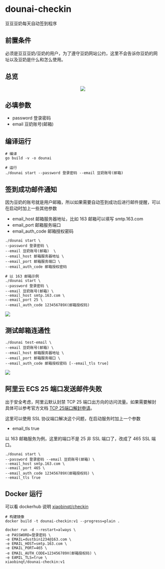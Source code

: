 # dounai-checkin

豆豆豆奶每天自动签到程序

## 前置条件

必须是豆豆豆奶/豆奶的用户，为了遵守豆奶网站公约，这里不会告诉你豆奶的网址以及豆奶是什么和怎么使用。

## 总览

<div align="center"><img src="https://cdn.xiaobinqt.cn/xiaobinqt.io/20230419/be92e64b88c4411a863954c1c7c8fae1.png?imageView2/0/q/75|watermark/2/text/eGlhb2JpbnF0/font/dmlqYXlh/fontsize/1000/fill/IzVDNUI1Qg==/dissolve/52/gravity/SouthEast/dx/15/dy/15" width=  /></div>

## 必填参数

+ password 登录密码
+ email 豆奶账号(邮箱)

## 编译运行

```shell
# 编译
go build -v -o dounai 

# 运行
./dounai start --password 登录密码 --email 豆奶账号(邮箱)
```

## 签到成功邮件通知

因为豆奶的账号就是用户邮箱，所以如果需要自动签到成功后进行邮件提醒，可以在启动时加上一些其他参数

+ email_host 邮箱服务器地址，比如 163 邮箱可以填写 smtp.163.com
+ email_port 邮箱服务端口
+ email_auth_code 邮箱授权密码

```shell
./dounai start \
--password 登录密码 \
--email 豆奶账号(邮箱)  \
--email_host 邮箱服务器地址 \
--email_port 邮箱服务端口 \
--email_auth_code 邮箱授权密码

# 以 163 邮箱示例
./dounai start \
--password 登录密码 \
--email 豆奶账号(邮箱) \
--email_host smtp.163.com \
--email_port 25 \
--email_auth_code 123456789X(邮箱授权码)
```

![](https://cdn.xiaobinqt.cn/xiaobinqt.io/20230419/8720861bdf004cd091e6e1a6e8291ff0.png?imageView2/0/q/75|watermark/2/text/eGlhb2JpbnF0/font/dmlqYXlh/fontsize/1000/fill/IzVDNUI1Qg==/dissolve/52/gravity/SouthEast/dx/15/dy/15)

## 测试邮箱连通性

```shell
./dounai test-email \
--email 豆奶账号(邮箱) \
--email_host 邮箱服务器地址 \
--email_port 邮箱服务端口 \
--email_auth_code 邮箱授权密码 [--email_tls true]
```

![](https://cdn.xiaobinqt.cn/xiaobinqt.io/20230419/081fd5d62c654133809cdb15e97ae7fc.png?imageView2/0/q/75|watermark/2/text/eGlhb2JpbnF0/font/dmlqYXlh/fontsize/1000/fill/IzVDNUI1Qg==/dissolve/52/gravity/SouthEast/dx/15/dy/15)

## 阿里云 ECS 25 端口发送邮件失败

出于安全考虑，阿里云默认封禁 TCP 25 端口出方向的访问流量。如果需要解封具体可以参考官方文档 [TCP 25端口解封申请](https://help.aliyun.com/document_detail/56130.html)。

这里可以使用 SSL 协议端口解决这个问题，在启动服务时加上一个参数

+ email_tls true

以 163 邮箱服务为例，这里的端口不是 25 非 SSL 端口了，改成了 465 SSL 端口。

```shell
./dounai start \
--password 登录密码 --email 豆奶账号(邮箱) \
--email_host smtp.163.com \
--email_port 465 \
--email_auth_code 123456789X(邮箱授权码) \
--email_tls true
```

## Docker 运行

可以看 dockerhub 说明 [xiaobinqt/checkin](https://hub.docker.com/r/xiaobinqt/dounai-checkin)

```shell
# 构建镜像
docker build -t dounai-checkin:v1 --progress=plain .

docker run -d --restart=always \ 
-e PASSWORD=登录密码 \
-e EMAIL=dustbin1234@163.com \
-e EMAIL_HOST=smtp.163.com \
-e EMAIL_PORT=465 \
-e EMAIL_AUTH_CODE=123456789X(邮箱授权码) \
-e EAMIL_TLS=true \
xiaobinqt/dounai-checkin:v1
```


